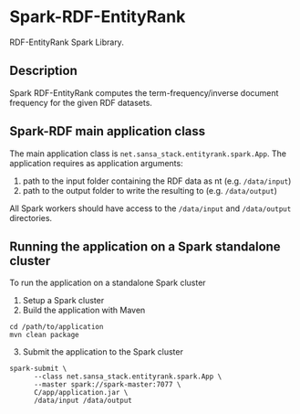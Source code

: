 # Spark-RDF-EntityRank
RDF-EntityRank Spark Library.

## Description
Spark RDF-EntityRank computes the term-frequency/inverse document frequency for the given RDF datasets.

## Spark-RDF main application class
The main application class is `net.sansa_stack.entityrank.spark.App`.
The application requires as application arguments:

1. path to the input folder containing the RDF data as nt (e.g. `/data/input`)
2. path to the output folder to write the resulting to (e.g. `/data/output`)

All Spark workers should have access to the `/data/input` and `/data/output` directories.

## Running the application on a Spark standalone cluster

To run the application on a standalone Spark cluster

1. Setup a Spark cluster
2. Build the application with Maven

  ```
  cd /path/to/application
  mvn clean package
  ```

3. Submit the application to the Spark cluster

  ```
  spark-submit \
		--class net.sansa_stack.entityrank.spark.App \
		--master spark://spark-master:7077 \
 		C/app/application.jar \
		/data/input /data/output  
  ```
